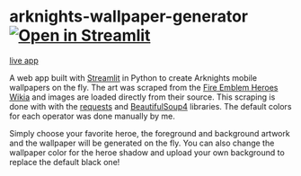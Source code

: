 # arknights-wallpaper-generator [![Open in Streamlit](https://static.streamlit.io/badges/streamlit_badge_black_white.svg)](https://share.streamlit.io/ze1598/arknights-wallpaper-generator/main)
[live app](https://share.streamlit.io/ze1598/feh-wallpaper-generator)

A web app built with [Streamlit](https://www.streamlit.io/) in Python to create Arknights mobile wallpapers on the fly.
The art was scraped from the [Fire Emblem Heroes Wikia](https://feheroes.fandom.com/wiki/List_of_artists) and images are loaded directly from their source. This scraping is done with with the [requests](https://pypi.org/project/requests/) and [BeautifulSoup4](https://pypi.org/project/beautifulsoup4/) libraries.
The default colors for each operator was done manually by me.

Simply choose your favorite heroe, the foreground and background artwork and the wallpaper will be generated on the fly. You can also change the wallpaper color for the heroe shadow and upload your own background to replace the default black one!